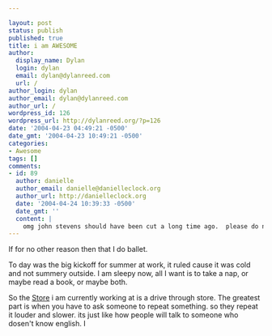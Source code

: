 ```yaml
---

layout: post
status: publish
published: true
title: i am AWESOME
author:
  display_name: Dylan
  login: dylan
  email: dylan@dylanreed.com
  url: /
author_login: dylan
author_email: dylan@dylanreed.com
author_url: /
wordpress_id: 126
wordpress_url: http://dylanreed.org/?p=126
date: '2004-04-23 04:49:21 -0500'
date_gmt: '2004-04-23 10:49:21 -0500'
categories:
- Awesome
tags: []
comments:
- id: 89
  author: danielle
  author_email: danielle@danielleclock.org
  author_url: http://danielleclock.org
  date: '2004-04-24 10:39:33 -0500'
  date_gmt: ''
  content: |
    omg john stevens should have been cut a long time ago.  please do not tell me you like him.  he may have a good voice but he is no american idol.  jpl was much better.  i hope fantasia wins.
---
```


If for no other reason then that I do ballet.

To day was the big kickoff for summer at work, it ruled cause it was cold and not summery outside. I am sleepy now, all I want is to take a nap, or maybe read a book, or maybe both.

So the [Store][1] i am currently working at is a drive through store. The greatest part is when you have to ask someone to repeat something. so they repeat it louder and slower. its just like how people will talk to someone who dosen't know english. I

   [1]: http://www.starbucks.com

